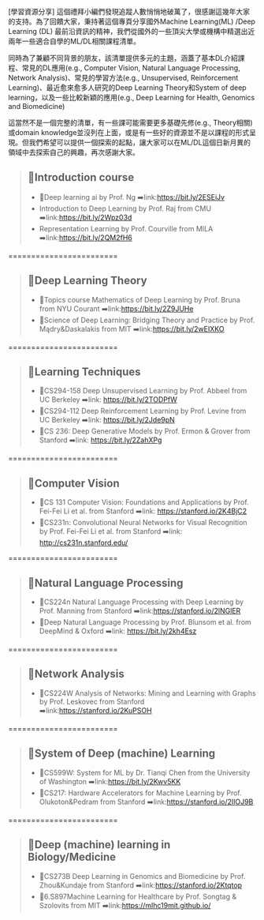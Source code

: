 [學習資源分享]
這個禮拜小編們發現追蹤人數悄悄地破萬了，很感謝這幾年大家的支持。為了回饋大家，秉持著這個專頁分享國外Machine Learning(ML) /Deep Learning (DL) 最前沿資訊的精神，我們從國外的一些頂尖大學或機構中精選出近兩年一些適合自學的ML/DL相關課程清單。

同時為了兼顧不同背景的朋友，該清單提供多元的主題，涵蓋了基本DL介紹課程、常見的DL應用(e.g., Computer Vision, Natural Language Processing, Network Analysis)、常見的學習方法(e.g., Unsupervised, Reinforcement Learning)、最近愈來愈多人研究的Deep Learning Theory和System of deep learning，以及一些比較新穎的應用(e.g., Deep Learning for Health, Genomics and Biomedicine)

這當然不是一個完整的清單，有一些課可能需要更多基礎先修(e.g., Theory相關)或domain knowledge並沒列在上面，或是有一些好的資源並不是以課程的形式呈現。但我們希望可以提供一個探索的起點，讓大家可以在ML/DL這個日新月異的領域中去探索自己的興趣，再次感謝大家。

> ## 🔷Introduction course
> * 🔺Deep learning ai by Prof. Ng 
➡️link:https://bit.ly/2ESEiJv
>* Introduction to Deep Learning by Prof. Raj from CMU
➡️link:https://bit.ly/2Wpz03d
>* Representation Learning by Prof. Courville from MILA
➡️link:https://bit.ly/2QM2fH6

========================

>## 🔷Deep Learning Theory 
>* 🔺Topics course Mathematics of Deep Learning by Prof. Bruna from NYU Courant
➡️link:https://bit.ly/2Z9JUHe
>* 🔺Science of Deep Learning: Bridging Theory and Practice by Prof. Mądry&Daskalakis from MIT
➡️link:https://bit.ly/2wEIXKO

========================

>## 🔷Learning Techniques
>* 🔺CS294-158 Deep Unsupervised Learning by Prof. Abbeel from UC Berkeley
➡️link: https://bit.ly/2TODPfW
>* 🔺CS294-112 Deep Reinforcement Learning by Prof. Levine from UC Berkeley
➡️link: https://bit.ly/2Jde9pN
>* 🔺CS 236: Deep Generative Models by Prof. Ermon & Grover from Stanford
➡️link: https://bit.ly/2ZahXPg

========================

>## 🔷Computer Vision
>* 🔺CS 131 Computer Vision: Foundations and Applications by Prof. Fei-Fei Li et al. from Stanford
➡️link: https://stanford.io/2K4BjC2
>* 🔺CS231n: Convolutional Neural Networks for Visual Recognition by Prof. Fei-Fei Li et al. from Stanford
➡️link: http://cs231n.stanford.edu/

========================

>## 🔷Natural Language Processing
>* 🔺CS224n Natural Language Processing with Deep Learning by Prof. Manning from Stanford
➡️link:https://stanford.io/2lNGlER
>* 🔺Deep Natural Language Processing by Prof. Blunsom et al. from DeepMind & Oxford
➡️link: https://bit.ly/2kh4Esz

========================

>## 🔷Network Analysis
>* 🔺CS224W Analysis of Networks: Mining and Learning with Graphs by Prof. Leskovec from Stanford
➡️link:https://stanford.io/2KuPSOH

========================

>## 🔷System of Deep (machine) Learning
>* 🔺CS599W: System for ML by Dr. Tianqi Chen from the University of Washington
➡️link:https://bit.ly/2Kwv5KK
>* 🔺CS217: Hardware Accelerators for Machine Learning by Prof. Olukoton&Pedram from Stanford
➡️link:https://stanford.io/2IlOJ9B

========================

>## 🔷Deep (machine) learning in Biology/Medicine
>* 🔺CS273B Deep Learning in Genomics and Biomedicine by Prof. Zhou&Kundaje from Stanford
➡️link:https://stanford.io/2Ktqtop
>* 🔺6.S897Machine Learning for Healthcare by Prof. Songtag & Szolovits from MIT
➡️link:https://mlhc19mit.github.io/